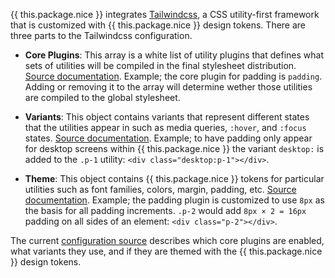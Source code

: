 {{ this.package.nice }} integrates <a href="https://tailwindcss.com" target="_blank" rel="noindex nofollow">Tailwindcss</a>, a CSS utility-first framework that is customized with {{ this.package.nice }} design tokens. There are three parts to the Tailwindcss configuration.

* **Core Plugins**: This array is a white list of utility plugins that defines what sets of utilities will be compiled in the final stylesheet distribution. <a href="https://tailwindcss.com/docs/configuration#core-plugins" target="_blank" rel="noindex nofollow">Source documentation</a>. Example; the core plugin for padding is `padding`. Adding or removing it to the array will determine wether those utilities are compiled to the global stylesheet.

* **Variants**: This object contains variants that represent different states that the utilities appear in such as media queries, `:hover`, and `:focus` states. <a href="https://tailwindcss.com/docs/configuring-variants" target="_blank" rel="noindex nofollow">Source documentation</a>. Example; to have padding only appear for desktop screens within {{ this.package.nice }} the variant `desktop:` is added to the `.p-1` utility: `<div class="desktop:p-1"></div>`.

* **Theme**: This object contains {{ this.package.nice }} tokens for particular utilities such as font families, colors, margin, padding, etc. <a href="https://tailwindcss.com/docs/theme" target="_blank" rel="noindex nofollow">Source documentation</a>. Example; the padding plugin is customized to use `8px` as the basis for all padding increments. `.p-2` would add `8px × 2 = 16px` padding on all sides of an element: `<div class="p-2"></div>`.

The current <a href="{{ this.package.cdn.source }}/blob/main/config/tailwindcss.js">configuration source</a> describes which core plugins are enabled, what variants they use, and if they are themed with the {{ this.package.nice }} design tokens.
